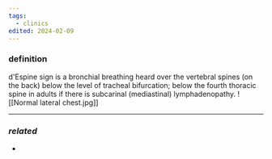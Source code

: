 ```yaml
---
tags:
  - clinics
edited: 2024-02-09
---
```

### definition
d'Espine sign is a bronchial breathing heard over the vertebral spines (on the back) below the level of tracheal bifurcation; below the fourth thoracic spine in adults if there is subcarinal (mediastinal) lymphadenopathy.
![[Normal lateral chest.jpg]]


---
### *related*
- 